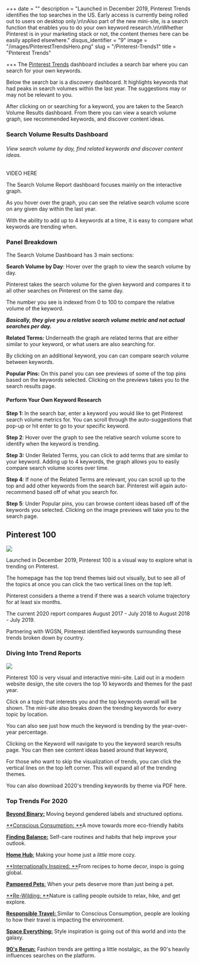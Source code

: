 +++
date = ""
description = "Launched in December 2019, Pinterest Trends identifies the top searches in the US. Early access is currently being rolled out to users on desktop only.\n\nAlso part of the new mini-site, is a search function that enables you to do your own keyword research.\n\nWhether Pinterest is in your marketing stack or not, the content themes here can be easily applied elsewhere."
disqus_identifier = "9"
image = "/images/PinterestTrendsHero.png"
slug = "/Pinterest-Trends1"
title = "Pinterest Trends"

+++
The [Pinterest Trends](https://trends.pinterest.com/) dashboard includes a search bar where you can search for your own keywords.

Below the search bar is a discovery dashboard. It highlights keywords that had peaks in search volumes within the last year. The suggestions may or may not be relevant to you.

After clicking on or searching for a keyword, you are taken to the Search Volume Results dashboard. From there you can view a search volume graph, see recommended keywords, and discover content ideas.

### Search Volume Results Dashboard

###### View search volume by day, find related keywords and discover content ideas.

VIDEO HERE

The Search Volume Report dashboard focuses mainly on the interactive graph.

As you hover over the graph, you can see the relative search volume score on any given day within the last year.

With the ability to add up to 4 keywords at a time, it is easy to compare what keywords are trending when.

### Panel Breakdown

The Search Volume Dashboard has 3 main sections:

**Search Volume by Day**: Hover over the graph to view the search volume by day.

Pinterest takes the search volume for the given keyword and compares it to all other searches on Pinterest on the same day.

The number you see is indexed from 0 to 100 to compare the relative volume of the keyword.

**_Basically, they give you a relative search volume metric and not actual searches per day._**

**Related Terms:** Underneath the graph are related terms that are either similar to your keyword, or what users are also searching for.

By clicking on an additional keyword, you can can compare search volume between keywords.

**Popular Pins:** On this panel you can see previews of some of the top pins based on the keywords selected. Clicking on the previews takes you to the search results page.

#### Perform Your Own Keyword Research

**Step 1:** In the search bar, enter a keyword you would like to get Pinterest search volume metrics for. You can scroll through the auto-suggestions that pop-up or hit enter to go to your specific keyword.

**Step 2**: Hover over the graph to see the relative search volume score to identify when the keyword is trending.

**Step 3:** Under Related Terms, you can click to add terms that are similar to your keyword. Adding up to 4 keywords, the graph allows you to easily compare search volume scores over time.

**Step 4**: If none of the Related Terms are relevant, you can scroll up to the top and add other keywords from the search bar. Pinterest will again auto-recommend based off of what you search for.

**Step 5**: Under Popular pins, you can browse content ideas based off of the keywords you selected. Clicking on the image previews will take you to the search page.

## Pinterest 100

![](/uploads/trend100.png)

Launched in December 2019, Pinterest 100 is a visual way to explore what is trending on Pinterest.

The homepage has the top trend themes laid out visually, but to see all of the topics at once you can click the two vertical lines on the top left.

Pinterest considers a theme a trend if there was a search volume trajectory for at least six months.

The current 2020 report compares August 2017 - July 2018 to August 2018 - July 2019.

Partnering with WGSN, Pinterest identified keywords surrounding these trends broken down by country.

### Diving Into Trend Reports

![](/uploads/resorts.PNG)

Pinterest 100 is very visual and interactive mini-site. Laid out in a modern website design, the site covers the top 10 keywords and themes for the past year.

Click on a topic that interests you and the top keywords overall will be shown. The mini-site also breaks down the trending keywords for every topic by location.

You can also see just how much the keyword is trending by the year-over-year percentage.

Clicking on the Keyword will navigate to you the keyword search results page. You can then see content ideas based around that keyword,

For those who want to skip the visualization of trends, you can click the vertical lines on the top left corner. This will expand all of the trending themes.

You can also download 2020's trending keywords by theme via PDF here.

### Top Trends For 2020

[**Beyond Binary:**](https://www.pinterest100.com/en-us/beyond-binary/) Moving beyond gendered labels and structured options.

[**Conscious Consumption: **](https://www.pinterest100.com/en-us/conscious-consumption/)A move towards more eco-friendly habits

[**Finding Balance:**](https://www.pinterest100.com/en-us/finding-balance/) Self-care routines and habits that help improve your outlook.

[**Home Hub**:](https://www.pinterest100.com/en-us/home-hub/) Making your home just a _little_ more cozy.

[**Internationally Inspired: **](https://www.pinterest100.com/en-us/internationally-inspired/)From recipes to home decor, inspo is going global.

[**Pampered Pets**:](https://www.pinterest100.com/en-us/pampered-pets/) When your pets deserve more than just being a pet.

[**Re-Wilding: **](https://www.pinterest100.com/en-us/re-wilding/)Nature is calling people outside to relax, hike, and get explore.

[**Responsible Travel:** ](https://www.pinterest100.com/en-us/responsible-travel/)Similar to Conscious Consumption, people are looking to how their travel is impacting the environment.

[**Space Everything:**](https://www.pinterest100.com/en-us/space-everything/) Style inspiration is going out of this world and into the galaxy.

[**90's Rerun:**]() Fashion trends are getting a little nostalgic, as the 90's heavily influences searches on the platform.